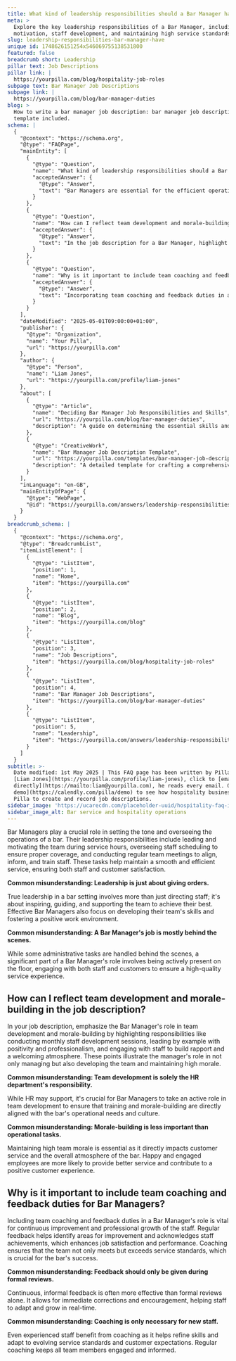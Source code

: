 ```yaml
---
title: What kind of leadership responsibilities should a Bar Manager have?
meta: >
  Explore the key leadership responsibilities of a Bar Manager, including team
  motivation, staff development, and maintaining high service standards.
slug: leadership-responsibilities-bar-manager-have
unique id: 1748626151254x546069755138531800
featured: false
breadcrumb short: Leadership
pillar text: Job Descriptions
pillar link: |
  https://yourpilla.com/blog/hospitality-job-roles
subpage text: Bar Manager Job Descriptions
subpage link: |
  https://yourpilla.com/blog/bar-manager-duties
blog: >
  How to write a bar manager job description: bar manager job description
  template included.
schema: |
  {
    "@context": "https://schema.org",
    "@type": "FAQPage",
    "mainEntity": [
      {
        "@type": "Question",
        "name": "What kind of leadership responsibilities should a Bar Manager have?",
        "acceptedAnswer": {
          "@type": "Answer",
          "text": "Bar Managers are essential for the efficient operation of a bar. Their leadership responsibilities include motivating the team during service, managing staff schedules for optimal coverage, and conducting regular team meetings to ensure alignment, information sharing, and staff training. These activities are critical for maintaining efficient service and ensuring satisfaction of both staff and customers."
        }
      },
      {
        "@type": "Question",
        "name": "How can I reflect team development and morale-building in the job description?",
        "acceptedAnswer": {
          "@type": "Answer",
          "text": "In the job description for a Bar Manager, highlight their responsibilities for team development and morale-building. Include duties such as conducting monthly staff development sessions, leading by example with positivity and professionalism, and engaging with staff to foster a welcoming atmosphere. These responsibilities demonstrate the manager's role in team growth and maintaining high morale."
        }
      },
      {
        "@type": "Question",
        "name": "Why is it important to include team coaching and feedback duties for Bar Managers?",
        "acceptedAnswer": {
          "@type": "Answer",
          "text": "Incorporating team coaching and feedback duties in a Bar Manager's role is crucial for the team's continuous improvement and professional growth. Regular feedback and coaching help refine staff skills, enhance job satisfaction, and ensure the bar meets or exceeds service standards. These processes support immediate adjustments and staff development, essential for long-term success."
        }
      }
    ],
    "dateModified": "2025-05-01T09:00:00+01:00",
    "publisher": {
      "@type": "Organization",
      "name": "Your Pilla",
      "url": "https://yourpilla.com"
    },
    "author": {
      "@type": "Person",
      "name": "Liam Jones",
      "url": "https://yourpilla.com/profile/liam-jones"
    },
    "about": [
      {
        "@type": "Article",
        "name": "Deciding Bar Manager Job Responsibilities and Skills",
        "url": "https://yourpilla.com/blog/bar-manager-duties",
        "description": "A guide on determining the essential skills and responsibilities required for a Bar Manager."
      },
      {
        "@type": "CreativeWork",
        "name": "Bar Manager Job Description Template",
        "url": "https://yourpilla.com/templates/bar-manager-job-description",
        "description": "A detailed template for crafting a comprehensive job description for a Bar Manager role."
      }
    ],
    "inLanguage": "en-GB",
    "mainEntityOfPage": {
      "@type": "WebPage",
      "@id": "https://yourpilla.com/answers/leadership-responsibilities-bar-manager-have"
    }
  }
breadcrumb_schema: |
  {
    "@context": "https://schema.org",
    "@type": "BreadcrumbList",
    "itemListElement": [
      {
        "@type": "ListItem",
        "position": 1,
        "name": "Home",
        "item": "https://yourpilla.com"
      },
      {
        "@type": "ListItem",
        "position": 2,
        "name": "Blog",
        "item": "https://yourpilla.com/blog"
      },
      {
        "@type": "ListItem",
        "position": 3,
        "name": "Job Descriptions",
        "item": "https://yourpilla.com/blog/hospitality-job-roles"
      },
      {
        "@type": "ListItem",
        "position": 4,
        "name": "Bar Manager Job Descriptions",
        "item": "https://yourpilla.com/blog/bar-manager-duties"
      },
      {
        "@type": "ListItem",
        "position": 5,
        "name": "Leadership",
        "item": "https://yourpilla.com/answers/leadership-responsibilities-bar-manager-have"
      }
    ]
  }
subtitle: >-
  Date modified: 1st May 2025 | This FAQ page has been written by Pilla Founder,
  [Liam Jones](https://yourpilla.com/profile/liam-jones), click to [email Liam
  directly](https://mailto:liam@yourpilla.com), he reads every email. Or [book a
  demo](https://calendly.com/pilla/demo) to see how hospitality businesses use
  Pilla to create and record job descriptions.
sidebar_image: 'https://ucarecdn.com/placeholder-uuid/hospitality-faq-image.jpg'
sidebar_image_alt: Bar service and hospitality operations
---
```

Bar Managers play a crucial role in setting the tone and overseeing the operations of a bar. Their leadership responsibilities include leading and motivating the team during service hours, overseeing staff scheduling to ensure proper coverage, and conducting regular team meetings to align, inform, and train staff. These tasks help maintain a smooth and efficient service, ensuring both staff and customer satisfaction.

**Common misunderstanding: Leadership is just about giving orders.**

True leadership in a bar setting involves more than just directing staff; it's about inspiring, guiding, and supporting the team to achieve their best. Effective Bar Managers also focus on developing their team's skills and fostering a positive work environment.

**Common misunderstanding: A Bar Manager's job is mostly behind the scenes.**

While some administrative tasks are handled behind the scenes, a significant part of a Bar Manager's role involves being actively present on the floor, engaging with both staff and customers to ensure a high-quality service experience.

## How can I reflect team development and morale-building in the job description?

In your job description, emphasize the Bar Manager's role in team development and morale-building by highlighting responsibilities like conducting monthly staff development sessions, leading by example with positivity and professionalism, and engaging with staff to build rapport and a welcoming atmosphere. These points illustrate the manager's role in not only managing but also developing the team and maintaining high morale.

**Common misunderstanding: Team development is solely the HR department's responsibility.**

While HR may support, it's crucial for Bar Managers to take an active role in team development to ensure that training and morale-building are directly aligned with the bar's operational needs and culture.

**Common misunderstanding: Morale-building is less important than operational tasks.**

Maintaining high team morale is essential as it directly impacts customer service and the overall atmosphere of the bar. Happy and engaged employees are more likely to provide better service and contribute to a positive customer experience.

## Why is it important to include team coaching and feedback duties for Bar Managers?

Including team coaching and feedback duties in a Bar Manager's role is vital for continuous improvement and professional growth of the staff. Regular feedback helps identify areas for improvement and acknowledges staff achievements, which enhances job satisfaction and performance. Coaching ensures that the team not only meets but exceeds service standards, which is crucial for the bar's success.

**Common misunderstanding: Feedback should only be given during formal reviews.**

Continuous, informal feedback is often more effective than formal reviews alone. It allows for immediate corrections and encouragement, helping staff to adapt and grow in real-time.

**Common misunderstanding: Coaching is only necessary for new staff.**

Even experienced staff benefit from coaching as it helps refine skills and adapt to evolving service standards and customer expectations. Regular coaching keeps all team members engaged and informed.
